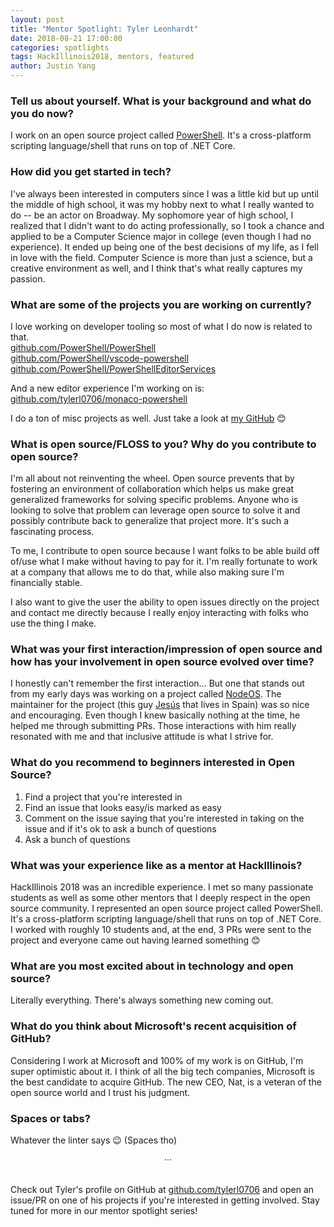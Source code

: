 ```yaml
---
layout: post
title: "Mentor Spotlight: Tyler Leonhardt"
date: 2018-08-21 17:00:00
categories: spotlights
tags: HackIllinois2018, mentors, featured
author: Justin Yang
---
```


### Tell us about yourself. What is your background and what do you do now?

I work on an open source project called [PowerShell](https://github.com/PowerShell). It's a cross-platform scripting language/shell that runs on top of .NET Core.

###  How did you get started in tech?

I've always been interested in computers since I was a little kid but up until the middle of high school, it was my hobby next to what I really wanted to do -- be an actor on Broadway. My sophomore year of high school, I realized that I didn't want to do acting professionally, so I took a chance and applied to be a Computer Science major in college (even though I had no experience). It ended up being one of the best decisions of my life, as I fell in love with the field. Computer Science is more than just a science, but a creative environment as well, and I think that's what really captures my passion.

### What are some of the projects you are working on currently?

I love working on developer tooling so most of what I do now is related to that.
<br>
[github.com/PowerShell/PowerShell](https://github.com/PowerShell/PowerShell)
<br>
[github.com/PowerShell/vscode-powershell](https://github.com/PowerShell/vscode-powershell)
<br>
[github.com/PowerShell/PowerShellEditorServices](https://github.com/PowerShell/PowerShellEditorServices)

And a new editor experience I'm working on is:
[github.com/tylerl0706/monaco-powershell](https://github.com/tylerl0706/monaco-powershell)

I do a ton of misc projects as well. Just take a look at [my GitHub](https://github.com/tylerl0706) 😊

### What is open source/FLOSS to you? Why do you contribute to open source?

I'm all about not reinventing the wheel. Open source prevents that by fostering an environment of collaboration which helps us make great generalized frameworks for solving specific problems. Anyone who is looking to solve that problem can leverage open source to solve it and possibly contribute back to generalize that project more. It's such a fascinating process.

To me, I contribute to open source because I want folks to be able build off of/use what I make without having to pay for it. I'm really fortunate to work at a company that allows me to do that, while also making sure I'm financially stable.

I also want to give the user the ability to open issues directly on the project and contact me directly because I really enjoy interacting with folks who use the thing I make.

### What was your first interaction/impression of open source and how has your involvement in open source evolved over time?

I honestly can't remember the first interaction… But one that stands out from my early days was working on a project called [NodeOS](https://github.com/nodeos/nodeos). The maintainer for the project (this guy [Jesús](https://github.com/piranna) that lives in Spain) was so nice and encouraging. Even though I knew basically nothing at the time, he helped me through submitting PRs. Those interactions with him really resonated with me and that inclusive attitude is what I strive for.

### What do you recommend to beginners interested in Open Source?

1. Find a project that you're interested in
2. Find an issue that looks easy/is marked as easy
3. Comment on the issue saying that you're interested in taking on the issue and if it's ok to ask a bunch of questions
4. Ask a bunch of questions

### What was your experience like as a mentor at HackIllinois?

HackIllinois 2018 was an incredible experience. I met so many passionate students as well as some other mentors that I deeply respect in the open source community. I represented an open source project called PowerShell. It's a cross-platform scripting language/shell that runs on top of .NET Core. I worked with roughly 10 students and, at the end, 3 PRs were sent to the project and everyone came out having learned something 😊

### What are you most excited about in technology and open source?

Literally everything. There's always something new coming out.

### What do you think about Microsoft's recent acquisition of GitHub?

Considering I work at Microsoft and 100% of my work is on GitHub, I'm super optimistic about it. I think of all the big tech companies, Microsoft is the best candidate to acquire GitHub. The new CEO, Nat, is a veteran of the open source world and I trust his judgment.

### Spaces or tabs?

Whatever the linter says 😉 (Spaces tho)

<center>&middot;&middot;&middot;</center><br>

Check out Tyler's profile on GitHub at [github.com/tylerl0706](https://github.com/tylerl0706) and open an issue/PR on one of his projects if you're interested in getting involved. Stay tuned for more in our mentor spotlight series!
